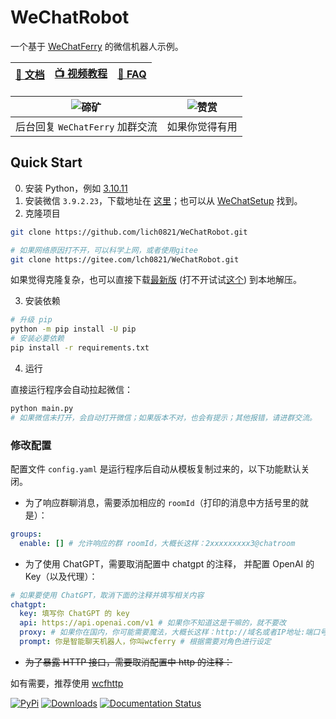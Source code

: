 # WeChatRobot
一个基于 [WeChatFerry](https://github.com/lich0821/WeChatFerry) 的微信机器人示例。

|[📖 文档](https://wechatferry.readthedocs.io/)|[📺 视频教程](https://mp.weixin.qq.com/s/APdjGyZ2hllXxyG_sNCfXQ)|[🙋 FAQ](https://mp.weixin.qq.com/s/5Xle4X_OcxLoIX9PJjYCmQ)|
|:-:|:-:|:-:|

|![碲矿](https://s2.loli.net/2023/09/25/fub5VAPSa8srwyM.jpg)|![赞赏](https://s2.loli.net/2023/09/25/gkh9uWZVOxzNPAX.jpg)|
|:-:|:-:|
|后台回复 `WeChatFerry` 加群交流|如果你觉得有用|

## Quick Start
0. 安装 Python，例如 [3.10.11](https://www.python.org/ftp/python/3.10.11/python-3.10.11-amd64.exe)
1. 安装微信 `3.9.2.23`，下载地址在 [这里](https://github.com/lich0821/WeChatFerry/releases/download/v39.0.0/WeChatSetup-3.9.2.23.exe)；也可以从 [WeChatSetup](https://gitee.com/lch0821/WeChatSetup) 找到。
2. 克隆项目
```sh
git clone https://github.com/lich0821/WeChatRobot.git

# 如果网络原因打不开，可以科学上网，或者使用gitee
git clone https://gitee.com/lch0821/WeChatRobot.git
```

如果觉得克隆复杂，也可以直接下载[最新版](https://github.com/lich0821/WeChatRobot/releases/latest) (打不开试试[这个](https://gitee.com/lch0821/WeChatRobot/releases/latest)) 到本地解压。

3. 安装依赖
```sh
# 升级 pip
python -m pip install -U pip
# 安装必要依赖
pip install -r requirements.txt
```

4. 运行

直接运行程序会自动拉起微信：
```sh
python main.py
# 如果微信未打开，会自动打开微信；如果版本不对，也会有提示；其他报错，请进群交流。
```

### 修改配置
配置文件 `config.yaml` 是运行程序后自动从模板复制过来的，以下功能默认关闭。

* 为了响应群聊消息，需要添加相应的 `roomId`（打印的消息中方括号里的就是）：
```yaml
groups:
  enable: [] # 允许响应的群 roomId，大概长这样：2xxxxxxxxx3@chatroom
```

* 为了使用 ChatGPT，需要取消配置中 chatgpt 的注释， 并配置 OpenAI 的 Key（以及代理）：
```yaml
# 如果要使用 ChatGPT，取消下面的注释并填写相关内容
chatgpt:
  key: 填写你 ChatGPT 的 key
  api: https://api.openai.com/v1 # 如果你不知道这是干嘛的，就不要改
  proxy: # 如果你在国内，你可能需要魔法，大概长这样：http://域名或者IP地址:端口号
  prompt: 你是智能聊天机器人，你叫wcferry # 根据需要对角色进行设定
```

* ~~为了暴露 HTTP 接口，需要取消配置中 http 的注释：~~

如有需要，推荐使用 [wcfhttp](https://wechatferry.readthedocs.io/zh/latest/?badge=latest)

[![PyPi](https://img.shields.io/pypi/v/wcfhttp.svg)](https://pypi.python.org/pypi/wcfhttp) [![Downloads](https://static.pepy.tech/badge/wcfhttp)](https://pypi.python.org/pypi/wcfhttp) [![Documentation Status](https://readthedocs.org/projects/wechatferry/badge/?version=latest)](https://wechatferry.readthedocs.io/zh/latest/?badge=latest)
